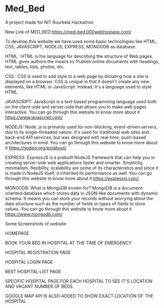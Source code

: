 # Med_Bed
A project made for NIT Rourkela Hackathon 


<!-- LINK OF MED_BED: https://med-bed.000webhostapp.com/ -->
New Link of MED_BED:https://med-bed.000webhostapp.com/

To develop this website we have used some basic technologies like HTML, CSS, JAVASCRIPT, NODEJS, EXPRESS, MONGODB as database.

HTML : HTML is the language for describing the structure of Web pages. HTML gives authors the means to: Publish online documents with headings, text, tables, lists, photos, etc.

CSS :  CSS is used to add style to a web page by dictating how a site is displayed on a browser. CSS is unique in that it doesn't create any new elements, like HTML or JavaScript. Instead, it's a language used to style HTML.

JAVASCRIPT: JavaScript is a text-based programming language used both on the client-side and server-side that allows you to make web pages interactive.
            You can go through this website to know more about it https://www.javascript.com/

NODEJS: Node. js is primarily used for non-blocking, event-driven servers, due to its single-threaded nature. It's used for traditional web sites and back-end API services, but         was designed with real-time, push-based architectures in mind.
        You can go through this website to know more about it https://nodejs.org/en/about/
        
EXPRESS: ExpressJS is a prebuilt NodeJS framework that can help you in creating server-side web applications faster and smarter. Simplicity, minimalism, flexibility, scalability          are some of its characteristics and since it is made in NodeJS itself, it inherited its performance as well.
         You can go through this website to know more about it https://expressjs.com/
         
MONGODB: What is MongoDB known for?
         MongoDB is a document-oriented database which stores data in JSON-like documents with dynamic schema. It means you can store your records without worrying about the             data structure such as the number of fields or types of fields to store values.
        You can go through this website to know more about it https://www.mongodb.com/



Some Screenshots of website:

HOMEPAGE





BOOK YOUR BED IN HOSPITAL AT THE TIME OF EMERGENCY



HOSPITAL REGISTRATION PAGE



HOSPITAL LOGIN PAGE



BEST HOSPITAL LIST PAGE




SPECIFIC HOSPITAL PAGE FOR EACH HOSPITAL TO SEE IT'S LOCATION AND VACANT NUMBER OF BEDS 



GOOGLE MAP API IS ALSO ADDED TO SHOW EXACT LOCATION OF THE HOSPITAL

